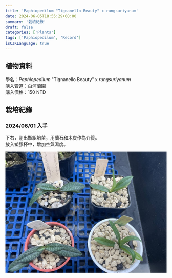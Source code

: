 ```yaml
---
title: 'Paphiopedilum "Tignanello Beauty" x rungsuriyanum'
date: 2024-06-05T18:55:29+08:00
summary: '栽培紀錄'
draft: false
categories: ['Plants']
tags: ['Paphiopedilum', 'Record']
isCJKLanguage: true
---
```


## 植物資料

學名：*Paphiopedilum* "Tignanello Beauty" x *rungsuriyanum*  
購入管道：白河蘭園  
購入價格：150 NTD  

## 栽培紀錄

### 2024/06/01 入手

下右，剛出瓶組培苗，用蘭石和木炭作為介質。  
放入塑膠杯中，增加空氣濕度。  

![2024-06-01](./images/2024-06-05.jpg)
